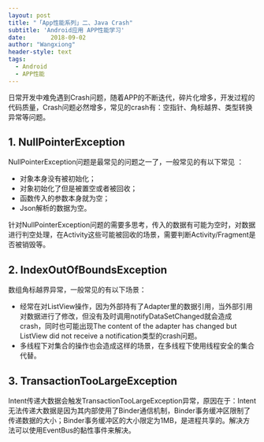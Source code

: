 ```yaml
---
layout: post
title: "「App性能系列」二、Java Crash"
subtitle: 'Android应用 APP性能学习'
date:       2018-09-02
author: "Wangxiong"
header-style: text
tags:
  - Android
  - APP性能
---
```

日常开发中难免遇到Crash问题，随着APP的不断迭代，碎片化增多，开发过程的代码质量，Crash问题必然增多，常见的crash有：空指针、角标越界、类型转换异常等问题。

## 1. NullPointerException

NullPointerException问题是最常见的问题之一了，一般常见的有以下常见 ：

- 对象本身没有被初始化；
- 对象初始化了但是被置空或者被回收；
- 函数传入的参数本身就为空；
- Json解析的数据为空。

针对NullPointerException问题的需要多思考，传入的数据有可能为空时，对数据进行判空处理，在Activity这些可能被回收的场景，需要判断Activity/Fragment是否被销毁等。

## 2. IndexOutOfBoundsException

数组角标越界异常，一般常见的有以下场景：

- 经常在对ListView操作，因为外部持有了Adapter里的数据引用，当外部引用对数据进行了修改，但没有及时调用notifyDataSetChanged就会造成 crash，同时也可能出现The content of the adapter has changed but ListView did not receive a notification类型的crash问题。
- 多线程下对集合的操作也会造成这样的场景，在多线程下使用线程安全的集合代替。

## 3. TransactionTooLargeException

Intent传递大数据会触发TransactionTooLargeException异常，原因在于：Intent无法传递大数据是因为其内部使用了Binder通信机制，Binder事务缓冲区限制了传递数据的大小；Binder事务缓冲区的大小限定为1MB，是进程共享的。解决方法可以使用EventBus的黏性事件来解决。

